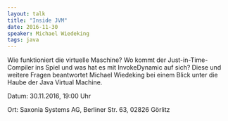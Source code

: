 ```yaml
---
layout: talk
title: "Inside JVM"
date: 2016-11-30
speaker: Michael Wiedeking
tags: java
---
```


Wie funktioniert die virtuelle Maschine? 
Wo kommt der Just-in-Time-Compiler ins Spiel und was hat es mit InvokeDynamic auf sich? 
Diese und weitere Fragen beantwortet Michael Wiedeking bei einem Blick unter die Haube der Java Virtual Machine.

Datum: 30.11.2016, 19:00 Uhr

Ort: Saxonia Systems AG, Berliner Str. 63, 02826 Görlitz
